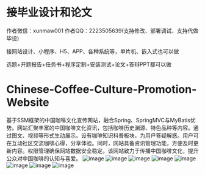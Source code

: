 # 接毕业设计和论文
作者微信：xunmaw001  作者QQ：2223505639(支持修改、部署调试、支持代做毕设)

接网站设计、小程序、H5、APP、各种系统等，单片机、嵌入式也可以做

选题+开题报告+任务书+程序定制+安装测试+论文+答辩PPT都可以做
# Chinese-Coffee-Culture-Promotion-Website
基于SSM框架的中国咖啡文化宣传网站，融合Spring、SpringMVC与MyBatis优势。网站汇聚丰富的中国咖啡文化资讯，包括咖啡历史渊源、特色品种等内容。通过图文、视频等形式生动展示。设有咖啡知识科普板块，为用户答疑解惑。用户可在互动社区交流咖啡心得，分享体验。同时，网站具备资讯管理功能，方便及时更新内容。权限管理确保网站数据安全稳定。该网站致力于传播中国咖啡文化，提升公众对中国咖啡的认知与喜爱。
![image](https://github.com/user-attachments/assets/b9c78632-b6ab-4d38-b2c6-e9505a806e37)
![image](https://github.com/user-attachments/assets/11a233e2-b83d-48bb-8df6-ce06df24fa1e)
![image](https://github.com/user-attachments/assets/bdeeec50-de17-4541-81d4-6e2c736c2caa)
![image](https://github.com/user-attachments/assets/5a1ad52a-9c56-4280-b4f8-4ab165627bd0)
![image](https://github.com/user-attachments/assets/874e96f8-4fb6-469b-9cf0-82de61b42f7b)
![image](https://github.com/user-attachments/assets/112dbf2b-99f1-47d1-9fd9-845e54917987)
![image](https://github.com/user-attachments/assets/e8fecb3a-7916-47e9-8eb6-aae367da1353)
![image](https://github.com/user-attachments/assets/03e9c629-fc03-4f7a-9f42-1eec3bcbaeb4)
